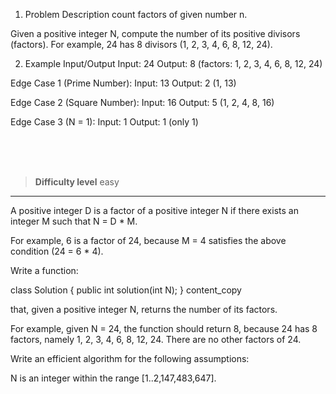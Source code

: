 1. Problem Description
  count factors of given number n.

Given a positive integer N, compute the number of its positive divisors (factors). For example, 24 has 8 divisors (1, 2, 3, 4, 6, 8, 12, 24).

2. Example Input/Output
Input: 24
Output: 8 (factors: 1, 2, 3, 4, 6, 8, 12, 24)

Edge Case 1 (Prime Number):
Input: 13
Output: 2 (1, 13)

Edge Case 2 (Square Number):
Input: 16
Output: 5 (1, 2, 4, 8, 16)

Edge Case 3 (N = 1):
Input: 1
Output: 1 (only 1)


<br><br><br>

> **Difficulty level**
> easy

---

A positive integer D is a factor of a positive integer N if there exists an integer M such that N = D * M.

For example, 6 is a factor of 24, because M = 4 satisfies the above condition (24 = 6 * 4).

Write a function:

class Solution { public int solution(int N); }
content_copy

that, given a positive integer N, returns the number of its factors.

For example, given N = 24, the function should return 8, because 24 has 8 factors, namely 1, 2, 3, 4, 6, 8, 12, 24. There are no other factors of 24.

Write an efficient algorithm for the following assumptions:

N is an integer within the range [1..2,147,483,647].